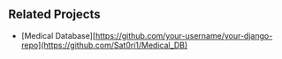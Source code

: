 ## Related Projects

- [Medical Database][https://github.com/your-username/your-django-repo](https://github.com/Sat0ri1/Medical_DB)
